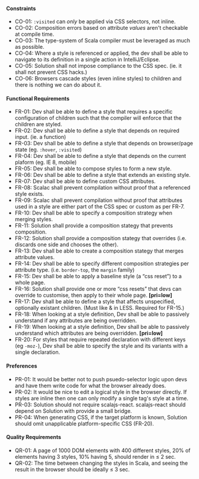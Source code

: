 #### Constraints
* CO-01: `:visited` can *only* be applied via CSS selectors, not inline.
* CO-02: Composition errors based on attribute *values* aren't checkable at compile time.
* CO-03: The type-system of Scala compiler must be leveraged as much as possible.
* CO-04: Where a style is referenced or applied, the dev shall be able to navigate to its definition in a single action in IntelliJ/Eclipse.
* CO-05: Solution shall not impose compliance to the CSS spec. (ie. it shall not prevent CSS hacks.)
* CO-06: Browsers cascade styles (even inline styles) to children and there is nothing we can do about it.

#### Functional Requirements
* FR-01: Dev shall be able to define a style that requires a specific configuration of children such that the compiler will enforce that the children are styled.
* FR-02: Dev shall be able to define a style that depends on required input. (ie. a function)
* FR-03: Dev shall be able to define a style that depends on browser/page state (eg. `:hover`, `:visited`)
* FR-04: Dev shall be able to define a style that depends on the current plaform (eg. IE 8, mobile)
* FR-05: Dev shall be able to compose styles to form a new style.
* FR-06: Dev shall be able to define a style that extends an existing style.
* FR-07: Dev shall be able to define custom CSS attributes.
* FR-08: Scalac shall prevent compilation without proof that a referenced style exists.
* FR-09: Scalac shall prevent compilation without proof that attributes used in a style are either part of the CSS spec or custom as per FR-7.
* FR-10: Dev shall be able to specify a composition strategy when merging styles.
* FR-11: Solution shall provide a composition stategy that prevents composition.
* FR-12: Solution shall provide a composition stategy that overrides (i.e. discards one side and chooses the other).
* FR-13: Dev shall be able to create a composition stategy that merges attribute values.
* FR-14: Dev shall be able to specify different composition strategies per attribute type. (i.e. `border-top`, the `margin` family)
* FR-15: Dev shall be able to apply a baseline style (a “css reset”) to a whole page.
* FR-16: Solution shall provide one or more “css resets” that devs can override to customise, then apply to their whole page. **[pri=low]**
* FR-17: Dev shall be able to define a style that affects unspecified, optionally existant children. (Must like & in LESS. Required for FR-15.)
* FR-18: When looking at a style definition, Dev shall be able to passively understand if any attributes are being overridden.
* FR-19: When looking at a style definition, Dev shall be able to passively understand which attributes are being overridden. **[pri=low]**
* FR-20: For styles that require repeated declaration with different keys (eg `-moz-`), Dev shall be able to specify the style and its variants with a single declaration.

#### Preferences
* PR-01: It would be better not to push psuedo-selector logic upon devs and have them write code for what the browser already does.
* PR-02: It would be nice to edit a logical style in the browser directly. If styles are inline then one can only modify a single tag's style at a time.
* PR-03: Solution should not require scalajs-react. scalajs-react should depend on Solution with provide a small bridge.
* PR-04: When generating CSS, if the target platform is known, Solution should omit unapplicable platform-specific CSS (FR-20).

#### Quality Requirements
* QR-01: A page of 1000 DOM elements with 400 different styles, 20% of elements having 3 styles, 10% having 5, should render in ≤ 2 sec.
* QR-02: The time between changing the styles in Scala, and seeing the result in the browser should be ideally ≤ 3 sec.

